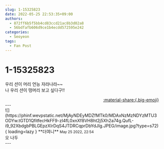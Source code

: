 ```yaml
---
slug: 1-15325823
date: 2022-05-25 22:53:35+09:00
authors:
  - 872ff6b5f5bb4cd83ccd21ac8b3d02a8
  - 56bdfafb606d9ce1b4ecdd572595e242
categories:
  - Seoyeon
tags:
  - Fan Post
---
```


# 1-15325823

<div class="post-container" markdown="1">
<div class="content-container md-sidebar__scrollwrap" markdown="1">

우리 션이 머리 언능 자라나라~~<br>나 우리 션이 떵머리 보고 싶다구!!

</div>
</div>

<div style="text-align: right;" markdown="1">
<a href="https://weverse.io/fromis9/fanpost/1-15325823" style="text-align: right;">:material-share:{.big-emoji}</a>
</div>
---

<div class="comments-container md-sidebar__scrollwrap" markdown="1">
<div class="comment" markdown="1">
<div class='id-container' markdown="1">
![](https://phinf.wevpstatic.net/MjAyNDEyMDZfMTk0/MDAxNzMzNDYzMTU3ODYw.tGTD1QfitfecHkFF9-zI4fL0xnXf8VH8ht2j5Xh2a74g.QufL-i9_92XbdgbPBLGEpzXIrDqS4JTDRCqprDbYdJIg.JPEG/image.jpg?type=s72){ loading=lazy }
**<span class="artist">더여니</span>** <small>May 25 2022, 22:54</small><br>
</div>
<div class='comment-body' markdown="1">
오 나두
</div>
</div>
</div>
---
